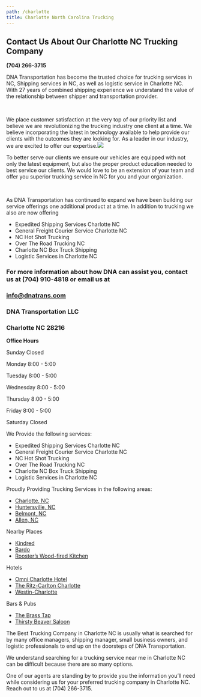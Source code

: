```yaml
---
path: /charlotte
title: Charlotte North Carolina Trucking
---
```

## **Contact Us About Our Charlotte NC Trucking Company**

**(704) 266-3715**

DNA Transportation has become the trusted choice for trucking services in NC, Shipping services in NC, as well as logistic service in Charlotte NC. With 27 years of combined shipping experience we understand the value of the relationship between shipper and transportation provider.

​

We place customer satisfaction at the very top of our priority list and believe we are revolutionizing the trucking industry one client at a time. We believe incorporating the latest in technology available to help provide our clients with the outcomes they are looking for. As a leader in our industry, we are excited to offer our expertise.![](https://lh5.googleusercontent.com/SnXxLRhKlnv3Vx_Xz6xIRDeUPmyfwRc7MdHnEjdWJrc90o_dy5VJUysIFO43IMeM_ckA1pLYzrLaD_GaNW8UvlZX2ZIRCZcW1xmuWmGdHpMjWVqya71FXQWrdVDRXx_j2zbZvTDc)

To better serve our clients we ensure our vehicles are equipped with not only the latest equipment, but also the proper product education needed to best service our clients. We would love to be an extension of your team and offer you superior trucking service in NC for you and your organization.

​

As DNA Transportation has continued to expand we have been building our service offerings one additional product at a time. In addition to trucking we also are now offering

* Expedited Shipping Services Charlotte NC
* General Freight Courier Service Charlotte NC
* NC Hot Shot Trucking
* Over The Road Trucking NC
* Charlotte NC Box Truck Shipping
* Logistic Services in Charlotte NC



### For more information about how DNA can assist you, contact us at (704) 910-4818 or email us at

### info@dnatrans.com

### DNA Transportation LLC

### Charlotte NC 28216



**Office Hours**

Sunday Closed

Monday 8:00 - 5:00

Tuesday 8:00 - 5:00

Wednesday 8:00 - 5:00

Thursday 8:00 - 5:00

Friday 8:00 - 5:00

Saturday Closed



We Provide the following services:

* Expedited Shipping Services Charlotte NC
* General Freight Courier Service Charlotte NC
* NC Hot Shot Trucking
* Over The Road Trucking NC
* Charlotte NC Box Truck Shipping
* Logistic Services in Charlotte NC

Proudly Providing Trucking Services in the following areas:

* [Charlotte, NC](https://charlottenc.gov/)
* [Huntersville, NC](https://www.huntersville.org/)
* [Belmont, NC](https://www.cityofbelmont.org/)
* [Allen, NC](https://northcarolina.hometownlocator.com/nc/mecklenburg/allen.cfm)

Nearby Places

* [Kindred](http://kindreddavidson.com)
* [Bardo](https://www.bardorestaurant.com/)
* [Rooster’s Wood-fired Kitchen](https://roosterskitchen.com/)

Hotels

* [Omni Charlotte Hotel](https://www.omnihotels.com/hotels/charlotte)
* [The Ritz-Carlton Charlotte](https://www.ritzcarlton.com/en/hotels/charlotte)
* [Westin-Charlotte](https://the-westin.hotels-charlotte-nc.com/en/)

Bars & Pubs

* [The Brass Tap](https://www.brasstapbeerbar.com/)
* [Thirsty Beaver Saloon](https://www.charlotteobserver.com/news/business/biz-columns-blogs/development/article145620514.html)



The Best Trucking Company in Charlotte NC is usually what is searched for by many office managers, shipping manager, small business owners, and logistic professionals to end up on the doorsteps of DNA Transportation.



We understand searching for a trucking service near me in Charlotte NC can be difficult because there are so many options.

One of our agents are standing by to provide you the information you’ll need while considering us for your preferred trucking company in Charlotte NC. Reach out to us at (704) 266-3715.
